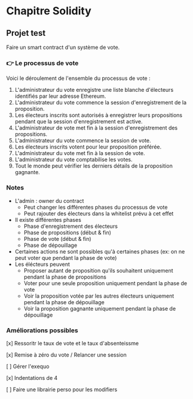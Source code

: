 # Chapitre Solidity

## Projet test

Faire un smart contract d'un système de vote.

### 👉 Le processus de vote

Voici le déroulement de l'ensemble du processus de vote :

1. L'administrateur du vote enregistre une liste blanche d'électeurs identifiés par leur adresse Ethereum.
2. L'administrateur du vote commence la session d'enregistrement de la proposition.
3. Les électeurs inscrits sont autorisés à enregistrer leurs propositions pendant que la session d'enregistrement est active.
4. L'administrateur de vote met fin à la session d'enregistrement des propositions.
5. L'administrateur du vote commence la session de vote.
6. Les électeurs inscrits votent pour leur proposition préférée.
7. L'administrateur du vote met fin à la session de vote.
8. L'administrateur du vote comptabilise les votes.
9. Tout le monde peut vérifier les derniers détails de la proposition gagnante.

### Notes

- L'admin : owner du contract
  - Peut changer les différentes phases du processus de vote
  - Peut rajouter des électeurs dans la whitelist prévu à cet effet
- Il existe différentes phases
  - Phase d'enregistrement des électeurs
  - Phase de propositions (début & fin)
  - Phase de vote (début & fin)
  - Phase de dépouillage
- Certaines actions ne sont possibles qu'à certaines phases (ex: on ne peut voter que pendant la phase de vote)
- Les élécteurs peuvent
  - Proposer autant de proposition qu'ils souhaitent uniquement pendant la phase de propositions
  - Voter pour une seule proposition uniquement pendant la phase de vote
  - Voir la proposition votée par les autres électeurs uniquement pendant la phase de dépouillage
  - Voir la proposition gagnante uniquement pendant la phase de dépouillage

### Améliorations possibles

[x] Ressoritr le taux de vote et le taux d'absenteissme

[x] Remise à zéro du vote / Relancer une session

[ ] Gérer l'exequo

[x] Indentations de 4

[ ] Faire une librairie perso pour les modifiers
